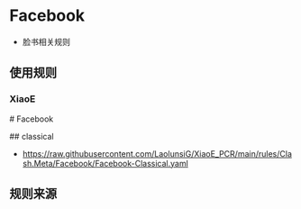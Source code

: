 # Facebook
- 脸书相关规则
## 使用规则
### XiaoE
\# Facebook

\## classical
- https://raw.githubusercontent.com/LaolunsiG/XiaoE_PCR/main/rules/Clash.Meta/Facebook/Facebook-Classical.yaml

## 规则来源
